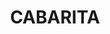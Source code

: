 ---
lastmod: '2025-04-06T06:05:20+00:00'
latitude: -33.85749
layout: suburb
longitude: 151.103751
postcode: '2137'
state: NSW
title: CABARITA
url: /nsw/cabarita/
---